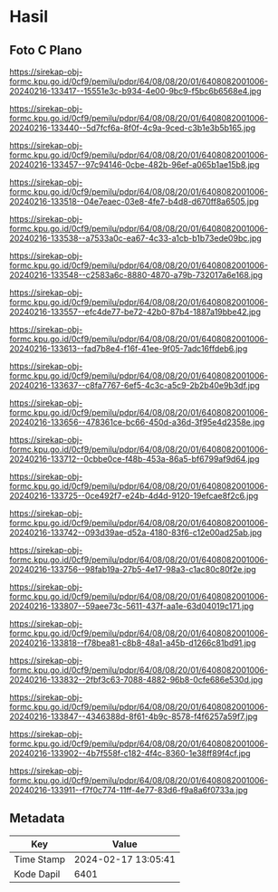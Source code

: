 # Hasil

## Foto C Plano

https://sirekap-obj-formc.kpu.go.id/0cf9/pemilu/pdpr/64/08/08/20/01/6408082001006-20240216-133417--15551e3c-b934-4e00-9bc9-f5bc6b6568e4.jpg

https://sirekap-obj-formc.kpu.go.id/0cf9/pemilu/pdpr/64/08/08/20/01/6408082001006-20240216-133440--5d7fcf6a-8f0f-4c9a-9ced-c3b1e3b5b165.jpg

https://sirekap-obj-formc.kpu.go.id/0cf9/pemilu/pdpr/64/08/08/20/01/6408082001006-20240216-133457--97c94146-0cbe-482b-96ef-a065b1ae15b8.jpg

https://sirekap-obj-formc.kpu.go.id/0cf9/pemilu/pdpr/64/08/08/20/01/6408082001006-20240216-133518--04e7eaec-03e8-4fe7-b4d8-d670ff8a6505.jpg

https://sirekap-obj-formc.kpu.go.id/0cf9/pemilu/pdpr/64/08/08/20/01/6408082001006-20240216-133538--a7533a0c-ea67-4c33-a1cb-b1b73ede09bc.jpg

https://sirekap-obj-formc.kpu.go.id/0cf9/pemilu/pdpr/64/08/08/20/01/6408082001006-20240216-133548--c2583a6c-8880-4870-a79b-732017a6e168.jpg

https://sirekap-obj-formc.kpu.go.id/0cf9/pemilu/pdpr/64/08/08/20/01/6408082001006-20240216-133557--efc4de77-be72-42b0-87b4-1887a19bbe42.jpg

https://sirekap-obj-formc.kpu.go.id/0cf9/pemilu/pdpr/64/08/08/20/01/6408082001006-20240216-133613--fad7b8e4-f16f-41ee-9f05-7adc16ffdeb6.jpg

https://sirekap-obj-formc.kpu.go.id/0cf9/pemilu/pdpr/64/08/08/20/01/6408082001006-20240216-133637--c8fa7767-6ef5-4c3c-a5c9-2b2b40e9b3df.jpg

https://sirekap-obj-formc.kpu.go.id/0cf9/pemilu/pdpr/64/08/08/20/01/6408082001006-20240216-133656--478361ce-bc66-450d-a36d-3f95e4d2358e.jpg

https://sirekap-obj-formc.kpu.go.id/0cf9/pemilu/pdpr/64/08/08/20/01/6408082001006-20240216-133712--0cbbe0ce-f48b-453a-86a5-bf6799af9d64.jpg

https://sirekap-obj-formc.kpu.go.id/0cf9/pemilu/pdpr/64/08/08/20/01/6408082001006-20240216-133725--0ce492f7-e24b-4d4d-9120-19efcae8f2c6.jpg

https://sirekap-obj-formc.kpu.go.id/0cf9/pemilu/pdpr/64/08/08/20/01/6408082001006-20240216-133742--093d39ae-d52a-4180-83f6-c12e00ad25ab.jpg

https://sirekap-obj-formc.kpu.go.id/0cf9/pemilu/pdpr/64/08/08/20/01/6408082001006-20240216-133756--98fab19a-27b5-4e17-98a3-c1ac80c80f2e.jpg

https://sirekap-obj-formc.kpu.go.id/0cf9/pemilu/pdpr/64/08/08/20/01/6408082001006-20240216-133807--59aee73c-5611-437f-aa1e-63d04019c171.jpg

https://sirekap-obj-formc.kpu.go.id/0cf9/pemilu/pdpr/64/08/08/20/01/6408082001006-20240216-133818--f78bea81-c8b8-48a1-a45b-d1266c81bd91.jpg

https://sirekap-obj-formc.kpu.go.id/0cf9/pemilu/pdpr/64/08/08/20/01/6408082001006-20240216-133832--2fbf3c63-7088-4882-96b8-0cfe686e530d.jpg

https://sirekap-obj-formc.kpu.go.id/0cf9/pemilu/pdpr/64/08/08/20/01/6408082001006-20240216-133847--4346388d-8f61-4b9c-8578-f4f6257a59f7.jpg

https://sirekap-obj-formc.kpu.go.id/0cf9/pemilu/pdpr/64/08/08/20/01/6408082001006-20240216-133902--4b7f558f-c182-4f4c-8360-1e38ff89f4cf.jpg

https://sirekap-obj-formc.kpu.go.id/0cf9/pemilu/pdpr/64/08/08/20/01/6408082001006-20240216-133911--f7f0c774-11ff-4e77-83d6-f9a8a6f0733a.jpg


## Metadata

| Key        | Value               |
| ---------- | ------------------- |
| Time Stamp | 2024-02-17 13:05:41 |
| Kode Dapil | 6401                |



